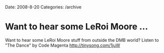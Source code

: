 Date: 2008-8-20
Categories: /archive

# Want to hear some LeRoi Moore ...

Want to hear some LeRoi Moore stuff from outside the DMB world? Listen to "The Dance" by Code Magenta http://tinysong.com/1juW
